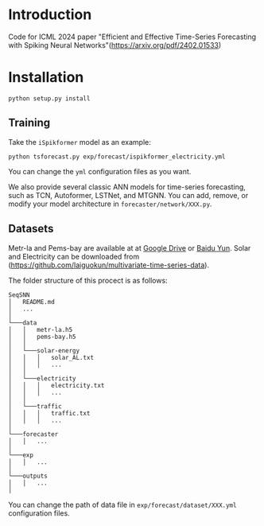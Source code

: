 # Introduction 
Code for ICML 2024 paper "Efficient and Effective Time-Series Forecasting with Spiking Neural Networks"(https://arxiv.org/pdf/2402.01533)

# Installation
`python setup.py install`

## Training
Take the `iSpikformer` model as an example:

`python tsforecast.py exp/forecast/ispikformer_electricity.yml`

You can change the `yml` configuration files as you want.

We also provide several classic ANN models for time-series forecasting, such as TCN, Autoformer, LSTNet, and MTGNN.
You can add, remove, or modify your model architecture in `forecaster/network/XXX.py`.

## Datasets

Metr-la and Pems-bay are available at at [Google Drive](https://drive.google.com/drive/folders/10FOTa6HXPqX8Pf5WRoRwcFnW9BrNZEIX) or [Baidu Yun](https://pan.baidu.com/s/14Yy9isAIZYdU__OYEQGa_g).
Solar and Electricity can be downloaded from  (https://github.com/laiguokun/multivariate-time-series-data).

The folder structure of this procect is as follows:
```
SeqSNN
│   README.md 
│   ...
│
└───data
│   │   metr-la.h5
│   │   pems-bay.h5
│   │
│   └───solar-energy
│   │   │   solar_AL.txt
│   │   │   ...
│   │   
│   └───electricity
│   │   │   electricity.txt
│   │   │   ...
│   │   
│   └───traffic
│   │   │   traffic.txt
│   │   │   ...
│
└───forecaster
│   │   ...
│
└───exp
│   │   ...
│
└───outputs
│   │   ...
│
```
You can change the path of data file in `exp/forecast/dataset/XXX.yml` configuration files.
